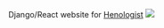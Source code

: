 Django/React website for [Henologist](https://soundcloud.com/henologist)
<img src="https://i.imgur.com/w4UnyB8.png"/>
